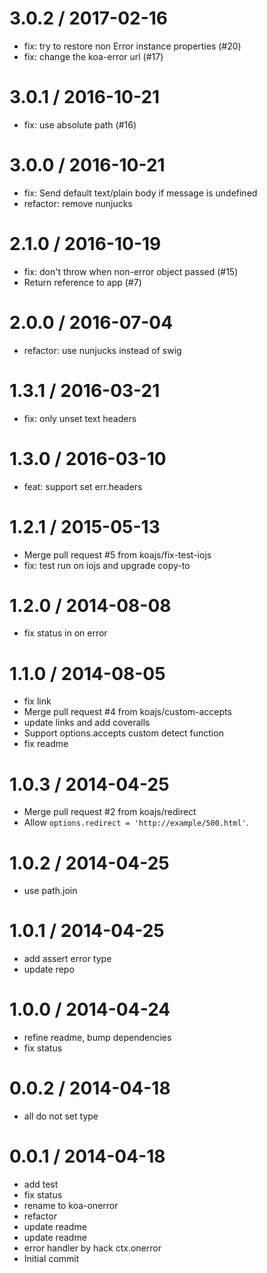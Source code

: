 
3.0.2 / 2017-02-16
==================

  * fix: try to restore non Error instance properties (#20)
  * fix: change the koa-error url (#17)

3.0.1 / 2016-10-21
==================

  * fix: use absolute path (#16)

3.0.0 / 2016-10-21
==================

  * fix: Send default text/plain body if message is undefined
  * refactor: remove nunjucks

2.1.0 / 2016-10-19
==================

  * fix: don't throw when non-error object passed (#15)
  * Return reference to app (#7)

2.0.0 / 2016-07-04
==================

  * refactor: use nunjucks instead of swig

1.3.1 / 2016-03-21
==================

  * fix: only unset text headers

1.3.0 / 2016-03-10
==================

  * feat: support set err.headers

1.2.1 / 2015-05-13
==================

  * Merge pull request #5 from koajs/fix-test-iojs
  * fix: test run on iojs and upgrade copy-to

1.2.0 / 2014-08-08
==================

  * fix status in on error

1.1.0 / 2014-08-05
==================

  * fix link
  * Merge pull request #4 from koajs/custom-accepts
  * update links and add coveralls
  * Support options.accepts custom detect function
  * fix readme

1.0.3 / 2014-04-25
==================

  * Merge pull request #2 from koajs/redirect
  * Allow `options.redirect = 'http://example/500.html'`.

1.0.2 / 2014-04-25
==================

  * use path.join

1.0.1 / 2014-04-25
==================

  * add assert error type
  * update repo

1.0.0 / 2014-04-24
==================

  * refine readme, bump dependencies
  * fix status

0.0.2 / 2014-04-18
==================

  * all do not set type

0.0.1 / 2014-04-18
==================

  * add test
  * fix status
  * rename to koa-onerror
  * refactor
  * update readme
  * update readme
  * error handler by hack ctx.onerror
  * Initial commit
